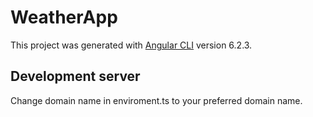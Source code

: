 # WeatherApp

This project was generated with [Angular CLI](https://github.com/angular/angular-cli) version 6.2.3.

## Development server

Change domain name in enviroment.ts to your preferred domain name.

